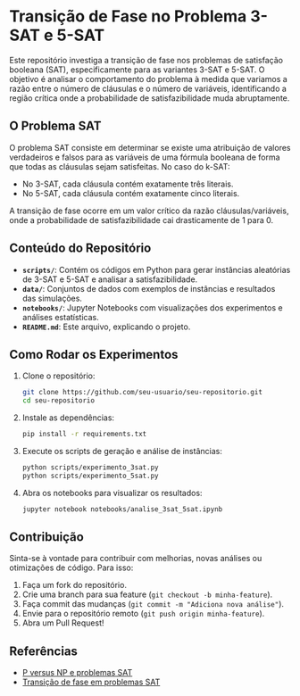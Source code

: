 # Transição de Fase no Problema 3-SAT e 5-SAT

Este repositório investiga a transição de fase nos problemas de satisfação booleana (SAT), especificamente para as variantes 3-SAT e 5-SAT. O objetivo é analisar o comportamento do problema à medida que variamos a razão entre o número de cláusulas e o número de variáveis, identificando a região crítica onde a probabilidade de satisfazibilidade muda abruptamente.

## O Problema SAT
O problema SAT consiste em determinar se existe uma atribuição de valores verdadeiros e falsos para as variáveis de uma fórmula booleana de forma que todas as cláusulas sejam satisfeitas. No caso do k-SAT:

- No 3-SAT, cada cláusula contém exatamente três literais.
- No 5-SAT, cada cláusula contém exatamente cinco literais.

A transição de fase ocorre em um valor crítico da razão cláusulas/variáveis, onde a probabilidade de satisfazibilidade cai drasticamente de 1 para 0.

## Conteúdo do Repositório
- **`scripts/`**: Contém os códigos em Python para gerar instâncias aleatórias de 3-SAT e 5-SAT e analisar a satisfazibilidade.
- **`data/`**: Conjuntos de dados com exemplos de instâncias e resultados das simulações.
- **`notebooks/`**: Jupyter Notebooks com visualizações dos experimentos e análises estatísticas.
- **`README.md`**: Este arquivo, explicando o projeto.

## Como Rodar os Experimentos
1. Clone o repositório:
   ```bash
   git clone https://github.com/seu-usuario/seu-repositorio.git
   cd seu-repositorio
   ```
2. Instale as dependências:
   ```bash
   pip install -r requirements.txt
   ```
3. Execute os scripts de geração e análise de instâncias:
   ```bash
   python scripts/experimento_3sat.py
   python scripts/experimento_5sat.py
   ```
4. Abra os notebooks para visualizar os resultados:
   ```bash
   jupyter notebook notebooks/analise_3sat_5sat.ipynb
   ```

## Contribuição
Sinta-se à vontade para contribuir com melhorias, novas análises ou otimizações de código. Para isso:
1. Faça um fork do repositório.
2. Crie uma branch para sua feature (`git checkout -b minha-feature`).
3. Faça commit das mudanças (`git commit -m "Adiciona nova análise"`).
4. Envie para o repositório remoto (`git push origin minha-feature`).
5. Abra um Pull Request!

## Referências
- [P versus NP e problemas SAT](https://en.wikipedia.org/wiki/Boolean_satisfiability_problem)
- [Transição de fase em problemas SAT](https://www.sciencedirect.com/topics/computer-science/phase-transition)


